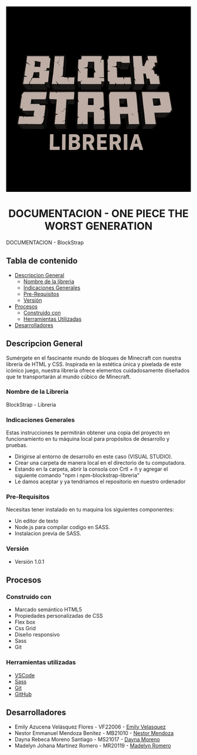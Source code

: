 <p align="center">
  <img src="Imagenes/logo2.png" />
</p>

<h1 align="center"> DOCUMENTACION - ONE PIECE THE WORST GENERATION </h1>

DOCUMENTACION - BlockStrap


## Tabla de contenido 
- [Descripcion General](#descripcion-general)
  * [Nombre de la libreria](#nombre-de-la-libreria)
  * [Indicaciones Generales](#indicaciones-generales)
  * [Pre-Requisitos](#pre-requisitos)
  * [Versión](#version)
- [Procesos](#procesos)
   * [Construido con](#construido-con)
   * [Herramientas Utilizadas](#herramientas-utilizadas)
- [Desarrolladores](#desarrolladores)
 
  
## Descripcion General
Sumérgete en el fascinante mundo de bloques de Minecraft con nuestra librería de HTML y CSS. 
                Inspirada en la estética única y pixelada de este icónico juego, nuestra librería ofrece 
                elementos cuidadosamente diseñados que te transportarán al mundo cúbico de Minecraft.

### Nombre de la Librería
BlockStrap - Libreria

### Indicaciones Generales

Estas instrucciones te permitirán obtener una copia del proyecto en funcionamiento en tu máquina local para propósitos de desarrollo y pruebas.

* Dirigirse al entorno de desarrollo en este caso (VISUAL STUDIO).
* Crear una carpeta de manera local en el directorio de tu computadora.
* Estando en la carpeta, abrir la consola con Crtl + ñ y agregar el siguiente comando "npm i npm-blockstrap-libreria"
* Le damos aceptar y ya tendriamos el repositorio en nuestro ordenador

### Pre-Requisitos 

Necesitas tener instalado en tu maquina los siguientes componentes:

* Un editor de texto
* Node.js para compilar codigo en SASS.
* Instalacion previa de SASS.

### Versión 
* Versión 1.0.1
## Procesos
### Construido con

- Marcado semántico HTML5
- Propiedades personalizadas de CSS
- Flex box
- Css Grid
- Diseño responsivo
- Sass
- Git

### Herramientas utilizadas

- [VSCode](https://code.visualstudio.com/)
- [Sass](https://sass-lang.com/)
- [Git](https://git-scm.com/)
- [GitHub](https://github.com/)
  
## Desarrolladores

- Emily Azucena Velásquez Flores - VF22006 - [Emily Velasquez](https://github.com/EmilyVelasquez2204)
- Nestor Emmanuel Mendoza Benitez - MB21010 - [Nestor Mendoza](https://github.com/blackghossst)
- Dayna Rebeca Moreno Santiago - MS21017 - [Dayna Moreno](https://github.com/Rebecamo)
- Madelyn Johana Martinez Romero - MR20119 - [Madelyn Romero](https://github.com/Mady06-es)
